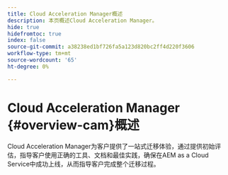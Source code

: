 ```yaml
---
title: Cloud Acceleration Manager概述
description: 本页概述Cloud Acceleration Manager。
hide: true
hidefromtoc: true
index: false
source-git-commit: a38238ed1bf726fa5a123d820bc2ff4d220f3606
workflow-type: tm+mt
source-wordcount: '65'
ht-degree: 0%

---
```



# Cloud Acceleration Manager {#overview-cam}概述

Cloud Acceleration Manager为客户提供了一站式迁移体验，通过提供初始评估，指导客户使用正确的工具、文档和最佳实践，确保在AEM as a Cloud Service中成功上线，从而指导客户完成整个迁移过程。